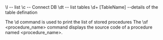 
\l -- list
\c -- Connect DB
\dt -- list tables
\d+ [TableName] --details of the table defination

The \d command is used to print the list of stored procedures 
The \sf <procedure_name> command displays the source code of a procedure named <procedure_name>.